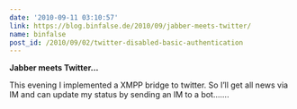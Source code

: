 ```yaml
---
date: '2010-09-11 03:10:57'
link: https://blog.binfalse.de/2010/09/jabber-meets-twitter/
name: binfalse
post_id: /2010/09/02/twitter-disabled-basic-authentication
---
```


<strong>Jabber meets Twitter...</strong>

This evening I implemented a XMPP bridge to twitter. So I&#8217;ll get all news via IM and can update my status by sending an IM to a bot.......